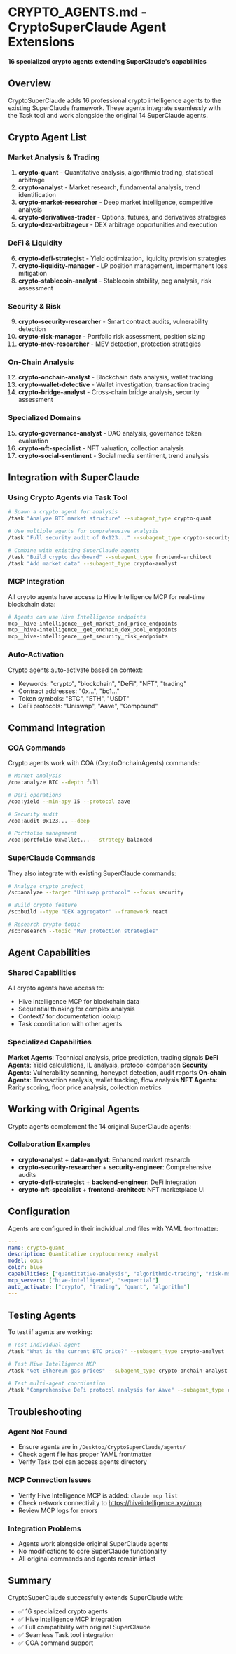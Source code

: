 # CRYPTO_AGENTS.md - CryptoSuperClaude Agent Extensions

**16 specialized crypto agents extending SuperClaude's capabilities**

## Overview

CryptoSuperClaude adds 16 professional crypto intelligence agents to the existing SuperClaude framework. These agents integrate seamlessly with the Task tool and work alongside the original 14 SuperClaude agents.

## Crypto Agent List

### Market Analysis & Trading
1. **crypto-quant** - Quantitative analysis, algorithmic trading, statistical arbitrage
2. **crypto-analyst** - Market research, fundamental analysis, trend identification  
3. **crypto-market-researcher** - Deep market intelligence, competitive analysis
4. **crypto-derivatives-trader** - Options, futures, and derivatives strategies
5. **crypto-dex-arbitrageur** - DEX arbitrage opportunities and execution

### DeFi & Liquidity
6. **crypto-defi-strategist** - Yield optimization, liquidity provision strategies
7. **crypto-liquidity-manager** - LP position management, impermanent loss mitigation
8. **crypto-stablecoin-analyst** - Stablecoin stability, peg analysis, risk assessment

### Security & Risk
9. **crypto-security-researcher** - Smart contract audits, vulnerability detection
10. **crypto-risk-manager** - Portfolio risk assessment, position sizing
11. **crypto-mev-researcher** - MEV detection, protection strategies

### On-Chain Analysis
12. **crypto-onchain-analyst** - Blockchain data analysis, wallet tracking
13. **crypto-wallet-detective** - Wallet investigation, transaction tracing
14. **crypto-bridge-analyst** - Cross-chain bridge analysis, security assessment

### Specialized Domains
15. **crypto-governance-analyst** - DAO analysis, governance token evaluation
16. **crypto-nft-specialist** - NFT valuation, collection analysis
17. **crypto-social-sentiment** - Social media sentiment, trend analysis

## Integration with SuperClaude

### Using Crypto Agents via Task Tool

```bash
# Spawn a crypto agent for analysis
/task "Analyze BTC market structure" --subagent_type crypto-quant

# Use multiple agents for comprehensive analysis
/task "Full security audit of 0x123..." --subagent_type crypto-security-researcher

# Combine with existing SuperClaude agents
/task "Build crypto dashboard" --subagent_type frontend-architect
/task "Add market data" --subagent_type crypto-analyst
```

### MCP Integration

All crypto agents have access to Hive Intelligence MCP for real-time blockchain data:

```bash
# Agents can use Hive Intelligence endpoints
mcp__hive-intelligence__get_market_and_price_endpoints
mcp__hive-intelligence__get_onchain_dex_pool_endpoints
mcp__hive-intelligence__get_security_risk_endpoints
```

### Auto-Activation

Crypto agents auto-activate based on context:
- Keywords: "crypto", "blockchain", "DeFi", "NFT", "trading"
- Contract addresses: "0x...", "bc1..."
- Token symbols: "BTC", "ETH", "USDT"
- DeFi protocols: "Uniswap", "Aave", "Compound"

## Command Integration

### COA Commands
Crypto agents work with COA (CryptoOnchainAgents) commands:

```bash
# Market analysis
/coa:analyze BTC --depth full

# DeFi operations
/coa:yield --min-apy 15 --protocol aave

# Security audit
/coa:audit 0x123... --deep

# Portfolio management
/coa:portfolio 0xwallet... --strategy balanced
```

### SuperClaude Commands
They also integrate with existing SuperClaude commands:

```bash
# Analyze crypto project
/sc:analyze --target "Uniswap protocol" --focus security

# Build crypto feature
/sc:build --type "DEX aggregator" --framework react

# Research crypto topic
/sc:research --topic "MEV protection strategies"
```

## Agent Capabilities

### Shared Capabilities
All crypto agents have access to:
- Hive Intelligence MCP for blockchain data
- Sequential thinking for complex analysis
- Context7 for documentation lookup
- Task coordination with other agents

### Specialized Capabilities

**Market Agents**: Technical analysis, price prediction, trading signals
**DeFi Agents**: Yield calculations, IL analysis, protocol comparison
**Security Agents**: Vulnerability scanning, honeypot detection, audit reports
**On-chain Agents**: Transaction analysis, wallet tracking, flow analysis
**NFT Agents**: Rarity scoring, floor price analysis, collection metrics

## Working with Original Agents

Crypto agents complement the 14 original SuperClaude agents:

### Collaboration Examples
- **crypto-analyst** + **data-analyst**: Enhanced market research
- **crypto-security-researcher** + **security-engineer**: Comprehensive audits
- **crypto-defi-strategist** + **backend-engineer**: DeFi integration
- **crypto-nft-specialist** + **frontend-architect**: NFT marketplace UI

## Configuration

Agents are configured in their individual .md files with YAML frontmatter:

```yaml
---
name: crypto-quant
description: Quantitative cryptocurrency analyst
model: opus
color: blue
capabilities: ["quantitative-analysis", "algorithmic-trading", "risk-modeling"]
mcp_servers: ["hive-intelligence", "sequential"]
auto_activate: ["crypto", "trading", "quant", "algorithm"]
---
```

## Testing Agents

To test if agents are working:

```bash
# Test individual agent
/task "What is the current BTC price?" --subagent_type crypto-analyst

# Test Hive Intelligence MCP
/task "Get Ethereum gas prices" --subagent_type crypto-onchain-analyst

# Test multi-agent coordination
/task "Comprehensive DeFi protocol analysis for Aave" --subagent_type crypto-defi-strategist
```

## Troubleshooting

### Agent Not Found
- Ensure agents are in `/Desktop/CryptoSuperClaude/agents/`
- Check agent file has proper YAML frontmatter
- Verify Task tool can access agents directory

### MCP Connection Issues
- Verify Hive Intelligence MCP is added: `claude mcp list`
- Check network connectivity to https://hiveintelligence.xyz/mcp
- Review MCP logs for errors

### Integration Problems
- Agents work alongside original SuperClaude agents
- No modifications to core SuperClaude functionality
- All original commands and agents remain intact

## Summary

CryptoSuperClaude successfully extends SuperClaude with:
- ✅ 16 specialized crypto agents
- ✅ Hive Intelligence MCP integration
- ✅ Full compatibility with original SuperClaude
- ✅ Seamless Task tool integration
- ✅ COA command support